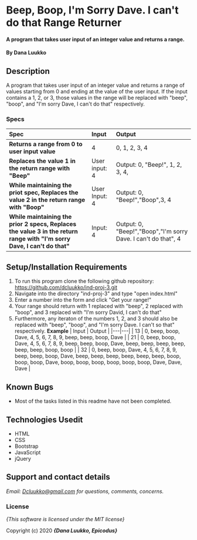 # Beep, Boop, I'm Sorry Dave. I can't do that Range Returner

#### A program that takes user input of an integer value and returns a range.

#### By **Dana Luukko**

## Description

A program that takes user input of an integer value and returns a range of values starting from 0 and ending at the value of the user input. If the input contains a 1, 2, or 3, those values in the range will be replaced with "beep", "boop", and "I'm sorry Dave, I can't do that" respectively. 


### Specs
| Spec | Input | Output |
| :-------------     | :------------- | :------------- |
| **Returns a range from 0 to user input value** | 4 | 0, 1, 2, 3, 4 |
| **Replaces the value 1 in the return range with "Beep"** | User input: 4 | Output: 0, "Beep!", 1, 2, 3, 4, |
| **While maintaining the priot spec, Replaces the value 2 in the return range with "Boop"**| User Input: 4 | Output: 0, "Beep!","Boop",3, 4|
| **While maintaining the prior 2 specs, Replaces the value 3 in the return range with "I'm sorry Dave, I can't do that"**| Input: 4 | Output: 0, "Beep!","Boop","I'm sorry Dave. I can't do that", 4  |

## Setup/Installation Requirements

1. To run this program clone the following github repository:
 https://github.com/dcluukko/ind-proj-3.git
2. Navigate into the directory "ind-proj-3" and type "open index.html"
3. Enter a number into the form and click "Get your range!"
4. Your range should return with 1 replaced with "beep", 2 replaced with "boop", and 3 replaced with "I'm sorry David, I can't do that"
5. Furthermore, any iteraton of the numbers 1, 2, and 3 should also be replaced with "beep", "boop", and "I'm sorry Dave. I can't so that" respectively. 
  **Example**
  | Input  | Output  |
  |---|---|
  | 13  | 0, beep, boop, Dave, 4, 5, 6, 7, 8, 9, beep, beep, boop, Dave  |
  | 21 |  0, beep, boop, Dave, 4, 5, 6, 7, 8, 9, beep, beep, boop, Dave, beep, beep, beep, beep, beep, beep, boop, boop  |
  | 32 |  0, beep, boop, Dave, 4, 5, 6, 7, 8, 9, beep, beep, boop, Dave, beep, beep, beep, beep, beep, beep, boop, boop, boop, Dave, boop, boop, boop, boop, boop, boop, Dave, Dave, Dave |
 
## Known Bugs
* Most of the tasks listed in this readme have not been completed.

## Technologies Usedit
* HTML
* CSS
* Bootstrap
* JavaScript
* jQuery
 


## Support and contact details

_Email: Dcluukko@gmail.com for questions, comments, concerns._

### License

*{This software is licensed under the MIT license}*

Copyright (c) 2020 **_{Dana Luukko, Epicodus}_**